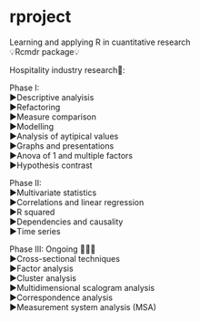 # rproject
Learning and applying R in cuantitative research      
💡Rcmdr package💡               

Hospitality industry research🔎:

Phase I:                            
▶️Descriptive analyisis   
▶️Refactoring   
▶️Measure comparison    
▶️Modelling   
▶️Analysis of aytipical values    
▶️Graphs and presentations    
▶️Anova of 1 and multiple factors   
▶️Hypothesis contrast   

Phase II:      
▶️Multivariate statistics   
▶️Correlations and linear regression  
▶️R squared           
▶️Dependencies and causality    
▶️Time series   

Phase III:  Ongoing 💼🧪🌟                                      
▶️Cross-sectional techniques                      
▶️Factor analysis                                     
▶️Cluster analysis                                          
▶️Multidimensional scalogram analysis                                       
▶️Correspondence analysis                                         
▶️Measurement system analysis (MSA)                                    
